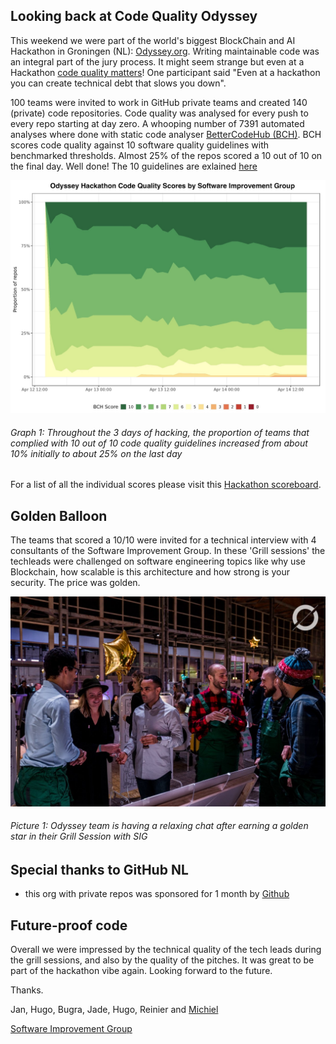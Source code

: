 ## Looking back at Code Quality Odyssey
This weekend we were part of the world's biggest BlockChain and AI Hackathon in Groningen (NL): [Odyssey.org](https://odyssey.org). Writing maintainable code was an integral part of the jury process. It might seem strange but even at a Hackathon [code quality matters](/code-quality-matters.md)! One participant said "Even at a hackathon you can create technical debt that slows you down". 

100 teams were invited to work in GitHub private teams and created 140 (private) code repositories. Code quality was analysed for every push to every repo starting at day zero. A whooping number of 7391 automated analyses where done with static code analyser [BetterCodeHub (BCH)](https://bettercodehub.com). BCH scores code quality against 10 software quality guidelines with benchmarked thresholds. Almost 25% of the repos scored a 10 out of 10 on the final day. Well done! The 10 guidelines are exlained [here](https://odysseyhack.github.io)

![Code Quality over time of the Hackathob](overall-scores.jpg)
###### Graph 1: Throughout the 3 days of hacking, the proportion of teams that complied with 10 out of 10 code quality guidelines increased from about 10% initially to about 25% on the last day

For a list of all the individual scores please visit this [Hackathon scoreboard](/scoreboard.md).


## Golden Balloon
The teams that scored a 10/10 were invited for a technical interview with 4 consultants of the Software Improvement Group. In these 'Grill sessions' the techleads were challenged on software engineering topics like why use Blockchain, how scalable is this architecture and how strong is your security. The price was golden.

![Golden balloons](goldenballoon.jpg)
###### Picture 1: Odyssey team is having a relaxing chat after earning a golden star in their Grill Session with SIG

## Special thanks to GitHub NL
- this org with private repos was sponsored for 1 month by [Github](https://github.com)

## Future-proof code
Overall we were impressed by the technical quality of the tech leads during the grill sessions, and also by the quality of the pitches. It was great to be part of the hackathon vibe again. Looking forward to the future. 

Thanks.

Jan, Hugo, Bugra, Jade, Hugo, Reinier and [Michiel](https://github.com/michielcuijpers)

[Software Improvement Group](https://softwareimprovementgroup.com)
